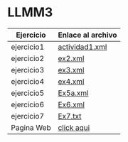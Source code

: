 # LLMM3
| Ejercicio   | Enlace al archivo      |
|-------------|------------------------|
| ejercicio1  | [actividad1.xml](XML/actividad1.xml) |
| ejercicio2  | [ex2.xml](XML/ex2.xml)       |
| ejercicio3  | [ex3.xml](XML/ex3.xml)       |
| ejercicio4  | [ex4.xml](XML/ex4.xml)       |
| ejercicio5  | [Ex5a.xml](XML/Ex5a.xml)     |
| ejercicio6  | [Ex6.xml](XML/Ex6.xml)       |
| ejercicio7  | [Ex7.txt](XML/Ex7.txt)       |
| Pagina Web  | [click aqui](https://irakly1982.github.io/ProyectoXML/)|
